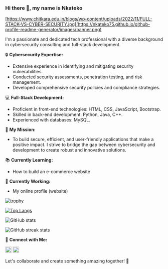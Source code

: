### Hi there 👋, my name is Nkateko

[https://www.chitkara.edu.in/blogs/wp-content/uploads/2022/11/FULL-STACK-VS-CYBER-SECURITY.jpg](https://nkateko75.github.io/github-profile-readme-generator/images/banner.png)


I'm a passionate and dedicated tech professional with a diverse background in cybersecurity consulting and full-stack development.

🔒 **Cybersecurity Expertise:**
- Extensive experience in identifying and mitigating security vulnerabilities.
- Conducted security assessments, penetration testing, and risk management.
- Developed comprehensive security policies and compliance strategies.


💻 **Full-Stack Development:**
- Proficient in front-end technologies: HTML, CSS, JavaScript, Bootstrap.
- Skilled in back-end development: Python, Java, C++.
- Experienced with databases: MySQL.


🌟 **My Mission:**
- To build secure, efficient, and user-friendly applications that make a positive impact. I strive to bridge the gap between cybersecurity and development to create robust and innovative solutions.


📚 **Currently Learning:**
- How to build an e-commerce website


🔭 **Currently Working:**
- My online profile (website)


[![trophy](https://github-profile-trophy.vercel.app/?username=nkateko75)](https://github.com/ryo-ma/github-profile-trophy)

[![Top Langs](https://github-readme-stats.vercel.app/api/top-langs/?username=nkateko75)](https://github.com/anuraghazra/github-readme-stats)

![GitHub stats](https://github-readme-stats.vercel.app/api?username=nkateko75&show_icons=true&count_private=true)  

![GitHub streak stats](https://streak-stats.demolab.com/?user=nkateko75)  




  
🔗 **Connect with Me:**

[<img src='https://cdn.jsdelivr.net/npm/simple-icons@3.0.1/icons/github.svg' alt='github' height='20'>](https://github.com/nkateko75)  [<img src='https://cdn.jsdelivr.net/npm/simple-icons@3.0.1/icons/linkedin.svg' alt='linkedin' height='20'>](https://www.linkedin.com/in/https://www.linkedin.com/in/nkateko-princess-maluleke-b35b8b204//) 

Let's collaborate and create something amazing together! 🚀
